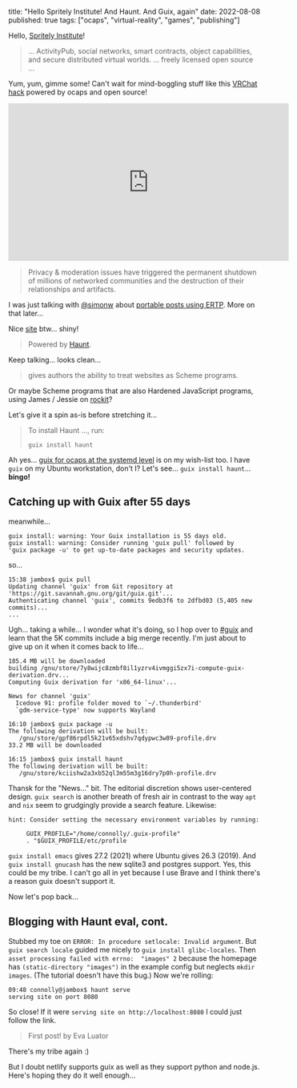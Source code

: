 title: "Hello Spritely Institute! And Haunt. And Guix, again"
date: 2022-08-08
published: true
tags: ["ocaps", "virtual-reality", "games", "publishing"]

Hello, [Spritely Institute](https://spritely.institute/)!

> ... ActivityPub, social networks, smart contracts, object capabilities, and
> secure distributed virtual worlds. ... freely licensed open source ...

Yum, yum, gimme some! Can't wait for mind-boggling stuff like
this [VRChat hack](https://blog.pimaker.at/texts/rvc1/) powered by ocaps and open source!

<iframe width="560" height="315" src="https://www.youtube-nocookie.com/embed/G2u7NOpzcBQ?controls=0&amp;start=5110" title="YouTube video player" frameborder="0" allow="accelerometer; autoplay; clipboard-write; encrypted-media; gyroscope; picture-in-picture" allowfullscreen></iframe>

> Privacy & moderation issues have triggered the permanent shutdown of millions
> of networked communities and the destruction of their relationships and artifacts.

I was just talking with [@simonw](https://twitter.com/simonw)
about [portable posts using ERTP](https://twitter.com/dckc/status/1479108723494699021).
More on that later...

Nice [site](https://spritely.institute/) btw... shiny!

> Powered by [Haunt](https://dthompson.us/projects/haunt.html).

Keep talking... looks clean...

> gives authors the ability to treat websites as Scheme programs.

Or maybe Scheme programs that are also Hardened JavaScript programs,
using James / Jessie on [rockit](https://github.com/cwebber/rockit)?

Let's give it a spin as-is before stretching it...

> To install Haunt ..., run:
> ```
> guix install haunt
> ```

Ah yes... [guix for ocaps at the systemd level](https://github.com/dckc/madmode-blog/issues/144)
is on my wish-list too. I have `guix` on my Ubuntu workstation, don't I? Let's see...
`guix install haunt`...
<strong title="haunt 0.2.5 /gnu/store/5pk6cwrh11bgchm68phj556srvcvdlvb-profile.drv">bingo!</strong>

## Catching up with Guix after 55 days

meanwhile...

```
guix install: warning: Your Guix installation is 55 days old.
guix install: warning: Consider running 'guix pull' followed by
'guix package -u' to get up-to-date packages and security updates.
```

so...

```
15:38 jambox$ guix pull
Updating channel 'guix' from Git repository at 'https://git.savannah.gnu.org/git/guix.git'...
Authenticating channel 'guix', commits 9edb3f6 to 2dfbd03 (5,405 new commits)...
...
```

Ugh... taking a while... I wonder what it's doing, so
I hop over to [#guix](https://matrix.to/#/#guix:libera.chat)
and learn that the 5K commits include a big merge recently.
I'm just about to give up on it when it comes back to life...

```
185.4 MB will be downloaded
building /gnu/store/7y8wijc8zmbf8il1yzrv4ivmggi5zx7i-compute-guix-derivation.drv...
Computing Guix derivation for 'x86_64-linux'...

News for channel 'guix'
  Icedove 91: profile folder moved to `~/.thunderbird'
  `gdm-service-type' now supports Wayland

16:10 jambox$ guix package -u
The following derivation will be built:
   /gnu/store/gpf86rpdl5k21v65xdshv7qdypwc3w89-profile.drv
33.2 MB will be downloaded

16:15 jambox$ guix install haunt
The following derivation will be built:
   /gnu/store/kciishw2a3xb52ql3m55m3g16dry7p0h-profile.drv
```

Thansk for the "News..." bit. The editorial discretion shows user-centered design.
`guix search` is another breath of fresh air in contrast to the way `apt` and `nix`
seem to grudgingly provide a search feature. Likewise:

```
hint: Consider setting the necessary environment variables by running:

     GUIX_PROFILE="/home/connolly/.guix-profile"
     . "$GUIX_PROFILE/etc/profile
```

`guix install emacs` gives 27.2 (2021) where Ubuntu gives 26.3 (2019).
And `guix install gnucash` has the new sqlite3 and postgres support.
Yes, this could be my tribe. I can't go all in yet because I use Brave
and I think there's a reason guix doesn't support it.

Now let's pop back...

## Blogging with Haunt eval, cont.

Stubbed my toe on `ERROR: In procedure setlocale: Invalid argument`.
But `guix search locale` guided me nicely to `guix install glibc-locales`.
Then `asset processing failed with errno:  "images" 2` because the homepage
has `(static-directory "images")` in the example config but neglects `mkdir images`.
(The tutorial doesn't have this bug.) Now we're rolling:

```
09:48 connolly@jambox$ haunt serve
serving site on port 8080
```

So close! If it were `serving site on http://localhost:8080` I could just follow the link.

> First post!
> by Eva Luator

There's my tribe again :)

But I doubt netlify supports guix as well as they support python and node.js.
Here's hoping they do it well enough...
